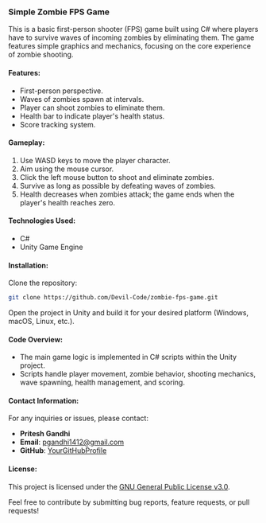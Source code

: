 ### Simple Zombie FPS Game

This is a basic first-person shooter (FPS) game built using C# where players have to survive waves of incoming zombies by eliminating them. The game features simple graphics and mechanics, focusing on the core experience of zombie shooting.

#### Features:
- First-person perspective.
- Waves of zombies spawn at intervals.
- Player can shoot zombies to eliminate them.
- Health bar to indicate player's health status.
- Score tracking system.

#### Gameplay:
1. Use WASD keys to move the player character.
2. Aim using the mouse cursor.
3. Click the left mouse button to shoot and eliminate zombies.
4. Survive as long as possible by defeating waves of zombies.
5. Health decreases when zombies attack; the game ends when the player's health reaches zero.

#### Technologies Used:
- C#
- Unity Game Engine

#### Installation:
Clone the repository:
```bash
git clone https://github.com/Devil-Code/zombie-fps-game.git
```
Open the project in Unity and build it for your desired platform (Windows, macOS, Linux, etc.).

#### Code Overview:
- The main game logic is implemented in C# scripts within the Unity project.
- Scripts handle player movement, zombie behavior, shooting mechanics, wave spawning, health management, and scoring.

#### Contact Information:

For any inquiries or issues, please contact:
- **Pritesh Gandhi**
- **Email**: pgandhi1412@gmail.com
- **GitHub**: [YourGitHubProfile](https://github.com/Devil-Code)



#### License:
This project is licensed under the [GNU General Public License v3.0](LICENSE).

Feel free to contribute by submitting bug reports, feature requests, or pull requests!
